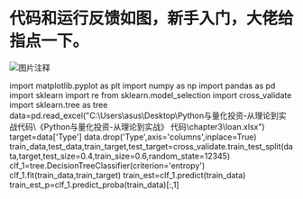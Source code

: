 # 代码和运行反馈如图，新手入门，大佬给指点一下。

![图片注释](http://storage-uqer.datayes.com/5fb7f0dcce6e322100fb8a69/fd80af84-2b4e-11eb-9f93-0242ac140002)

import matplotlib.pyplot as plt
import numpy as np
import pandas as pd
import sklearn
import re
from sklearn.model_selection import cross_validate
import sklearn.tree as tree
data=pd.read_excel("C:\\Users\\asus\\Desktop\\Python与量化投资-从理论到实战代码\\《Python与量化投资-从理论到实战》 代码\\chapter3\\loan.xlsx")
target=data['Type']
data.drop('Type',axis='columns',inplace=True)
train_data,test_data,train_target,test_target=cross_validate.train_test_split(data,target,test_size=0.4,train_size=0.6,random_state=12345)
clf_1=tree.DecisionTreeClassifier(criterion='entropy')
clf_1.fit(train_data,train_target)
train_est=clf_1.predict(train_data)
train_est_p=clf_1.predict_proba(train_data)[:,1]
